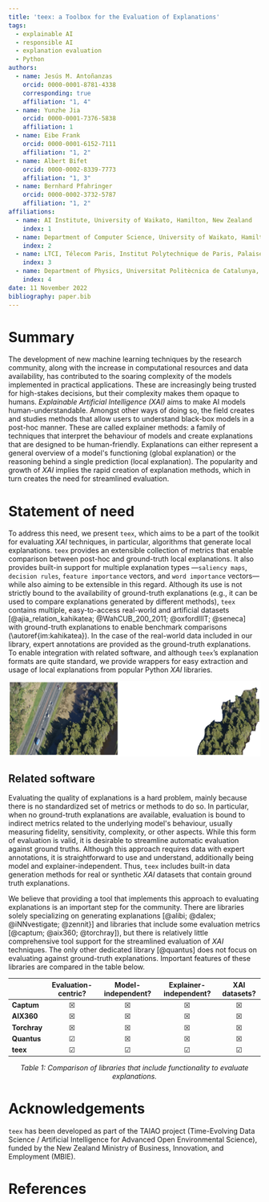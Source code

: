 ```yaml
---
title: 'teex: a Toolbox for the Evaluation of Explanations'
tags:
  - explainable AI
  - responsible AI
  - explanation evaluation
  - Python
authors:
  - name: Jesús M. Antoñanzas
    orcid: 0000-0001-8781-4338
    corresponding: true
    affiliation: "1, 4"
  - name: Yunzhe Jia
    orcid: 0000-0001-7376-5838
    affiliation: 1
  - name: Eibe Frank
    orcid: 0000-0001-6152-7111
    affiliation: "1, 2"
  - name: Albert Bifet
    orcid: 0000-0002-8339-7773
    affiliation: "1, 3"
  - name: Bernhard Pfahringer
    orcid: 0000-0002-3732-5787
    affiliation: "1, 2"
affiliations:
  - name: AI Institute, University of Waikato, Hamilton, New Zealand
    index: 1
  - name: Department of Computer Science, University of Waikato, Hamilton, New Zealand
    index: 2
  - name: LTCI, Télecom Paris, Institut Polytechnique de Paris, Palaiseau, France
    index: 3
  - name: Department of Physics, Universitat Politècnica de Catalunya, Barcelona, Spain
    index: 4
date: 11 November 2022
bibliography: paper.bib
---
```


# Summary

The development of new machine learning techniques by the research community, along with the increase in computational resources and data availability, has contributed to the soaring complexity of the models implemented in practical applications. These are increasingly being trusted for high-stakes 
decisions, but their complexity makes them opaque to humans. *Explainable Artificial Intelligence (XAI)* aims to make AI models human-understandable. Amongst other ways of doing so, the field creates and studies methods that allow users to understand black-box models in a post-hoc manner. These are called explainer methods: a family of techniques that interpret the behaviour of models and create explanations that are designed to be human-friendly. Explanations can either represent a general overview of a model's functioning (global explanation) or the reasoning behind a single prediction (local explanation). The popularity and growth of *XAI* implies the rapid creation of explanation methods, which in turn creates the need for streamlined evaluation.

# Statement of need

To address this need, we present `teex`, which aims to be a part of the toolkit for evaluating *XAI* techniques, in particular, algorithms that generate local explanations. `teex` provides an extensible collection of metrics that enable comparison between post-hoc and ground-truth local explanations. It also provides built-in support for multiple explanation types —`saliency maps`, `decision rules`, `feature importance` vectors, and `word importance` vectors—while also aiming to be extensible in this regard. Although its use is not strictly bound to the availability of ground-truth explanations (e.g., it can be used to compare explanations generated by different methods), `teex` contains multiple, easy-to-access real-world and artificial datasets [@ajia_relation_kahikatea; @WahCUB_200_2011; @oxfordIIIT; @seneca] with ground-truth explanations to enable benchmark comparisons (\autoref{im:kahikatea}). In the case of the real-world data included in our library, expert annotations are provided as
the ground-truth explanations. To enable integration with related software, and although `teex`’s explanation formats are quite standard, we provide wrappers for easy extraction and usage of local explanations from popular Python *XAI* libraries.

![`Kahikatea` sample and its g.t. explanation.\label{im:kahikatea}](images/kahikatea.png)

## Related software

Evaluating the quality of explanations is a hard problem, mainly because there is no standardized set of metrics or methods to do so. In particular, when no ground-truth explanations are available, evaluation is bound to indirect metrics related to the underlying model's behaviour, usually measuring fidelity, sensitivity, complexity, or other aspects. While this form of evaluation is valid, it is desirable to streamline automatic evaluation against ground truths. Although this approach requires data with expert annotations, it is straightforward to use and understand, additionally being model and explainer-independent. Thus, `teex` includes built-in data generation methods for real or synthetic *XAI* datasets that contain ground truth explanations.

We believe that providing a tool that implements this approach to evaluating explanations is an important step for the community. There are libraries solely specializing on generating explanations [@alibi; @dalex; @iNNvestigate; @zennit}] and libraries that include some evaluation metrics [@captum; @aix360; @torchray]), but there is relatively little comprehensive tool support for the streamlined evaluation of *XAI* techniques. The only other dedicated library [@quantus] does not focus on evaluating against ground-truth explanations. Important features of these libraries are compared in the table below.
<center>

|              | **Evaluation-centric?** | **Model-independent?** | **Explainer-independent?** | **XAI datasets?** |
|--------------|:-------------------------:|:------------------------:|:----------------------------:|:-------------------:|
| **Captum**   |         &#9746;         |         &#9746;        |           &#9746;          |      &#9746;      |
| **AIX360**   |         &#9746;         |         &#9746;        |           &#9746;          |      &#9746;      |
| **Torchray** |         &#9746;         |         &#9746;        |           &#9746;          |      &#9746;      |
| **Quantus**  |         &#9745;         |         &#9746;        |           &#9746;          |      &#9746;      |
| **teex**     |         &#9745;         |         &#9745;        |           &#9745;          |      &#9745;      |
 
*Table 1: Comparison of libraries that include functionality to evaluate explanations.*

</center>

# Acknowledgements

`teex` has been developed as part of the TAIAO project (Time-Evolving Data Science / Artificial Intelligence for Advanced Open Environmental Science), funded by the New Zealand Ministry of Business, Innovation, and Employment (MBIE).

# References